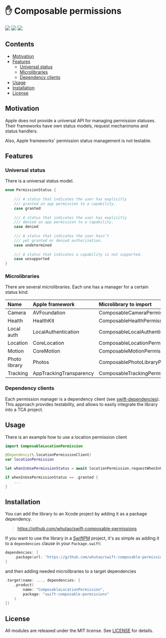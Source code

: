 # ✋ Composable permissions

<p>
    <img src="https://img.shields.io/badge/Swift-5.9-orange.svg" />
    <img src="https://img.shields.io/badge/iOS-15.0+-red.svg" />
    <img src="https://img.shields.io/badge/license-MIT-blue.svg" />
</p>

## Contents

- [Motivation](#motivation)
- [Features](#features)
    - [Universal status](#universal-status)
    - [Microlibraries](#microlibraries)
    - [Dependency clients](#dependency-clients)
- [Usage](#usage)
- [Installation](#installation)
- [License](#license)

## Motivation

Apple does not provide a universal API for managing permission statuses. Their frameworks have own status models, request mechaninsms and status handlers. 

Also, Apple frameworks' permission status management is not testable.

## Features

### Universal status

There is a universal status model.
```swift
enum PermissionStatus {
    
    /// A status that indicates the user has explicitly
    /// granted an app permission to a capability.
    case granted
    
    /// A status that indicates the user has explicitly
    /// denied an app permission to a capability.
    case denied
    
    /// A status that indicates the user hasn’t
    /// yet granted or denied authorization.
    case undetermined
    
    /// A status that indicates a capability is not supported.
    case unsupported
}
```

### Microlibraries

There are several microlibraries. Each one has a manager for a certain status kind.

| Name | Apple framework | Microlibrary to import |
| :--- | :-------------- | :--------------------- |
| Camera | AVFoundation | ComposableCameraPermission |
| Health | HealthKit | ComposableHealthPermission |
| Local auth | LocalAuthentication | ComposableLocalAuthenticationPermission |
| Location | CoreLocation | ComposableLocationPermission |
| Motion | CoreMotion | ComposableMotionPermission |
| Photo library | Photos | ComposablePhotoLibraryPermission |
| Tracking | AppTrackingTransparency | ComposableTrackingPermission |

### Dependency clients

Each permission manager is a dependency client (see [swift-dependencies](https://github.com/pointfreeco/swift-dependencies)). This approach provides testability, and allows to easily integrate the library into a TCA project.

## Usage

There is an example how to use a location permission client
```swift
import ComposableLocationPermission

@Dependency(\.locationPermissionClient)
var locationPermission

let whenInUsePermissionStatus = await locationPermission.requestWhenInUse()

if whenInUsePermissionStatus == .granted {
    ...
}
```

## Installation

You can add the library to an Xcode project by adding it as a package dependency.

> https://github.com/whutao/swift-composable-permissions

If you want to use the library in a [SwiftPM](https://swift.org/package-manager/) project, it's as simple as adding it to a `dependencies` clause in your `Package.swift`:
``` swift
dependencies: [
    .package(url: "https://github.com/whutao/swift-composable-permissions", from: "1.0.0")
]
```
and then adding needed microlibraries to a target dependencies
```swift
.target(name: ..., dependencies: [
    .product(
        name: "ComposableLocationPermission",
        package: "swift-composable-permissions"
    )
])
```

## License

All modules are released under the MIT license. See [LICENSE](LICENSE) for details.

